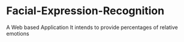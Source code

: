 # Facial-Expression-Recognition

A Web based Application
It intends to provide percentages of relative emotions
